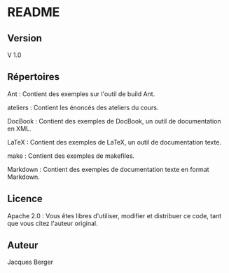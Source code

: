 README
======

Version
-------

V 1.0


Répertoires
-----------

Ant : Contient des exemples sur l'outil de build Ant.

ateliers : Contient les énoncés des ateliers du cours.

DocBook : Contient des exemples de DocBook, un outil de documentation en XML.

LaTeX : Contient des exemples de LaTeX, un outil de documentation texte.

make : Contient des exemples de makefiles.

Markdown : Contient des exemples de documentation texte en format Markdown.


Licence
-------

Apache 2.0 : Vous êtes libres d'utiliser, modifier et distribuer ce code, tant
que vous citez l'auteur original.


Auteur
------

Jacques Berger
